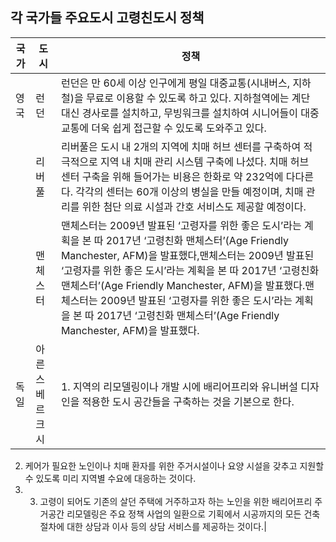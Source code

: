 ## 각 국가들 주요도시 고령친도시 정책

|국가|도시|정책|
|---|---|---|
|영국|런던|런던은 만 60세 이상 인구에게 평일 대중교통(시내버스, 지하철)을 무료로 이용할 수 있도록 하고 있다. 지하철역에는 계단 대신 경사로를 설치하고, 무빙워크를 설치하여 시니어들이 대중교통에 더욱 쉽게 접근할 수 있도록 도와주고 있다.|
|   |리버풀|리버풀은 도시 내 2개의 지역에 치매 허브 센터를 구축하여 적극적으로 지역 내 치매 관리 시스템 구축에 나섰다. 치매 허브 센터 구축을 위해 들어가는 비용은 한화로 약 232억에 다다른다. 각각의 센터는 60개 이상의 병실을 만들 예정이며, 치매 관리를 위한 첨단 의료 시설과 간호 서비스도 제공할 예정이다.|
|   |맨체스터|맨체스터는 2009년 발표된 ‘고령자를 위한 좋은 도시’라는 계획을 본 따 2017년 ‘고령친화 맨체스터’(Age Friendly Manchester, AFM)을 발표했다,맨체스터는 2009년 발표된 ‘고령자를 위한 좋은 도시’라는 계획을 본 따 2017년 ‘고령친화 맨체스터’(Age Friendly Manchester, AFM)을 발표했다.맨체스터는 2009년 발표된 ‘고령자를 위한 좋은 도시’라는 계획을 본 따 2017년 ‘고령친화 맨체스터’(Age Friendly Manchester, AFM)을 발표했다.|
|독일|아른스베르크시|1. 지역의 리모델링이나 개발 시에 배리어프리와 유니버설 디자인을 적용한 도시 공간들을 구축하는 것을 기본으로 한다.
2. 케어가 필요한 노인이나 치매 환자를 위한 주거시설이나 요양 시설을 갖추고 지원할 수 있도록 미리 지역별 수요에 대응하는 것이다. 
3. 3. 고령이 되어도 기존의 살던 주택에 거주하고자 하는 노인을 위한 배리어프리 주거공간 리모델링은 주요 정책 사업의 일환으로 기획에서 시공까지의 모든 건축 절차에 대한 상담과 이사 등의 상담 서비스를 제공하는 것이다.|

